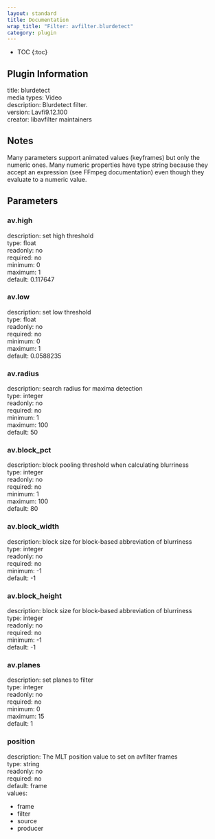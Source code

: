 ```yaml
---
layout: standard
title: Documentation
wrap_title: "Filter: avfilter.blurdetect"
category: plugin
---
```

* TOC
{:toc}

## Plugin Information

title: blurdetect  
media types:
Video  
description: Blurdetect filter.  
version: Lavfi9.12.100  
creator: libavfilter maintainers  

## Notes

Many parameters support animated values (keyframes) but only the numeric ones. Many numeric properties have type string because they accept an expression (see FFmpeg documentation) even though they evaluate to a numeric value.

## Parameters

### av.high

  
description:
set high threshold  
type: float  
readonly: no  
required: no  
minimum: 0  
maximum: 1  
default: 0.117647  

### av.low

  
description:
set low threshold  
type: float  
readonly: no  
required: no  
minimum: 0  
maximum: 1  
default: 0.0588235  

### av.radius

  
description:
search radius for maxima detection  
type: integer  
readonly: no  
required: no  
minimum: 1  
maximum: 100  
default: 50  

### av.block_pct

  
description:
block pooling threshold when calculating blurriness  
type: integer  
readonly: no  
required: no  
minimum: 1  
maximum: 100  
default: 80  

### av.block_width

  
description:
block size for block-based abbreviation of blurriness  
type: integer  
readonly: no  
required: no  
minimum: -1  
default: -1  

### av.block_height

  
description:
block size for block-based abbreviation of blurriness  
type: integer  
readonly: no  
required: no  
minimum: -1  
default: -1  

### av.planes

  
description:
set planes to filter  
type: integer  
readonly: no  
required: no  
minimum: 0  
maximum: 15  
default: 1  

### position

  
description:
The MLT position value to set on avfilter frames  
type: string  
readonly: no  
required: no  
default: frame  
values:  

* frame
* filter
* source
* producer


